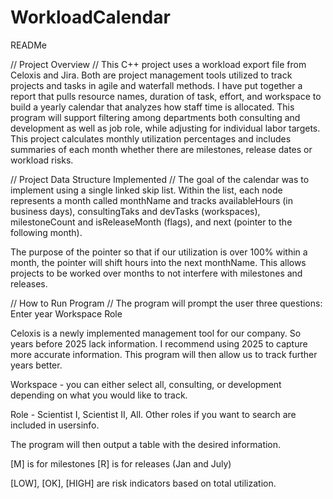 # WorkloadCalendar

READMe

// Project Overview //
This C++ project uses a workload export file from Celoxis and Jira. Both are project management tools utilized to track projects and tasks in agile and waterfall methods. I have put together a report that pulls resource names, duration of task, effort, and workspace to build a yearly calendar that analyzes how staff time is allocated. This program will support filtering among departments both consulting and development as well as job role, while adjusting for individual labor targets. This project calculates monthly utilization percentages and includes summaries of each month whether there are milestones, release dates or workload risks.


// Project Data Structure Implemented //
The goal of the calendar was to implement using a single linked skip list. Within the list, each node represents a month called monthName and tracks availableHours (in business days), consultingTaks and devTasks (workspaces), milestoneCount and isReleaseMonth (flags), and next (pointer to the following month).

The purpose of the pointer so that if our utilization is over 100% within a month, the pointer will shift hours into the next monthName. This allows projects to be worked over months to not interfere with milestones and releases.

// How to Run Program //
The program will prompt the user three questions:
    Enter year
    Workspace
    Role

Celoxis is a newly implemented management tool for our company. So years before 2025 lack information. I recommend using 2025 to capture more accurate information. This program will then allow us to track further years better. 

Workspace - you can either select all, consulting, or development depending on what you would like to track.

Role - Scientist I, Scientist II, All. Other roles if you want to search are included in usersinfo.

The program will then output a table with the desired information. 

[M] is for milestones
[R] is for releases (Jan and July)

[LOW], [OK], [HIGH] are risk indicators based on total utilization. 
